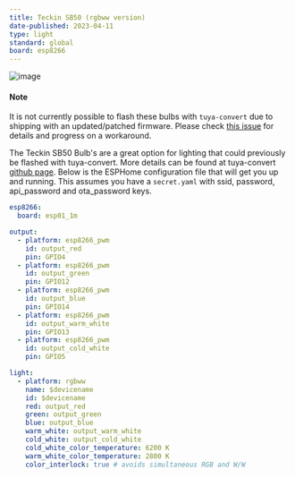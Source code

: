 ```yaml
---
title: Teckin SB50 (rgbww version)
date-published: 2023-04-11
type: light
standard: global
board: esp8266
---
```


![image](/teckin_sb50.jpg)

#### Note

It is not currently possible to flash these bulbs with `tuya-convert`
due to shipping with an updated/patched firmware. Please check [this
issue](https://github.com/ct-Open-Source/tuya-convert/issues/483) for
details and progress on a workaround.

The Teckin SB50 Bulb\'s are a great option for lighting that could
previously be flashed with tuya-convert. More details can be found at
tuya-convert [github
page](https://github.com/ct-Open-Source/tuya-convert). Below is the
ESPHome configuration file that will get you up and running. This
assumes you have a `secret.yaml` with ssid, password, api_password and
ota_password keys.

``` yaml
esp8266:
  board: esp01_1m

output:
  - platform: esp8266_pwm
    id: output_red
    pin: GPIO4
  - platform: esp8266_pwm
    id: output_green
    pin: GPIO12
  - platform: esp8266_pwm
    id: output_blue
    pin: GPIO14
  - platform: esp8266_pwm
    id: output_warm_white
    pin: GPIO13
  - platform: esp8266_pwm
    id: output_cold_white
    pin: GPIO5

light:
  - platform: rgbww
    name: $devicename
    id: $devicename
    red: output_red
    green: output_green
    blue: output_blue
    warm_white: output_warm_white
    cold_white: output_cold_white
    cold_white_color_temperature: 6200 K
    warm_white_color_temperature: 2800 K
    color_interlock: true # avoids simultaneous RGB and W/W
```
